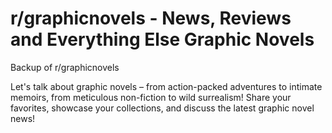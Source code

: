 # r/graphicnovels - News, Reviews and Everything Else Graphic Novels

Backup of r/graphicnovels

Let's talk about graphic novels – from action-packed adventures to intimate memoirs, from meticulous non-fiction to wild surrealism! Share your favorites, showcase your collections, and discuss the latest graphic novel news!

